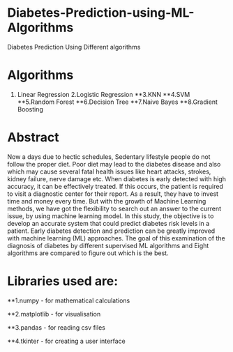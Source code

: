 # Diabetes-Prediction-using-ML-Algorithms
Diabetes Prediction Using Different algorithms

# Algorithms
1. Linear Regression
2.Logistic Regression
**3.KNN
**4.SVM
**5.Random Forest
**6.Decision Tree
**7.Naive Bayes
**8.Gradient Boosting

# Abstract
Now a days due to hectic schedules, Sedentary lifestyle people do not follow the proper diet. Poor diet may lead to the diabetes disease and also which may cause several fatal health issues like heart attacks, strokes, kidney failure, nerve damage etc. When diabetes is early detected with high accuracy, it can be effectively treated. If this occurs, the patient is required to visit a diagnostic center for their report. As a result, they have to invest time and money every time. But with the growth of Machine Learning methods, we have got the flexibility to search out an answer to the current issue, by using machine learning model. In this study, the objective is to develop an accurate system that could predict diabetes risk levels in a patient. Early diabetes detection and prediction can be greatly improved with machine learning (ML) approaches. The goal of this examination of the diagnosis of diabetes by different supervised ML algorithms and Eight algorithms are compared to figure out which is the best.

# Libraries used are:

**1.numpy - for mathematical calculations

**2.matplotlib - for visualisation

**3.pandas - for reading csv files

**4.tkinter - for creating a user interface
